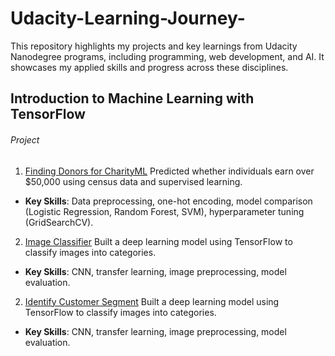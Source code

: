 # Udacity-Learning-Journey-
This repository highlights my projects and key learnings from Udacity Nanodegree programs, including programming, web development, and AI. It showcases my applied skills and progress across these disciplines.

## Introduction to Machine Learning with TensorFlow
###### Project
1. [Finding Donors for CharityML](https://github.com/BuzzHeng/IntroML-TensorFlow-P1_Finding_Donors)
Predicted whether individuals earn over $50,000 using census data and supervised learning.
- **Key Skills**: Data preprocessing, one-hot encoding, model comparison (Logistic Regression, Random Forest, SVM), hyperparameter tuning (GridSearchCV).
2.  [Image Classifier](https://github.com/BuzzHeng/IntroML-TensorFlow-P2_Image_Classifier)
Built a deep learning model using TensorFlow to classify images into categories.
- **Key Skills**: CNN, transfer learning, image preprocessing, model evaluation.
2.  [Identify Customer Segment](https://github.com/BuzzHeng/IntroML-TensorFlow-P3_Identify_Customer_Segments)
Built a deep learning model using TensorFlow to classify images into categories.
- **Key Skills**: CNN, transfer learning, image preprocessing, model evaluation.